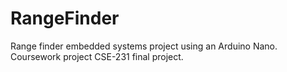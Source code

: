 # RangeFinder
Range finder embedded systems project using an Arduino Nano. Coursework project CSE-231 final project.
